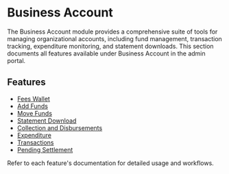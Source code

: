 # Business Account

The Business Account module provides a comprehensive suite of tools for managing organizational accounts, including fund management, transaction tracking, expenditure monitoring, and statement downloads. This section documents all features available under Business Account in the admin portal.

## Features

- [Fees Wallet](./fees-wallet.md)
- [Add Funds](./add-funds.md)
- [Move Funds](./move-funds.md)
- [Statement Download](./statement-download.md)
- [Collection and Disbursements](./collection-and-disbursements.md)
- [Expenditure](./expenditure.md)
- [Transactions](./transactions.md)
- [Pending Settlement](./pending-settlement.md)

Refer to each feature's documentation for detailed usage and workflows. 